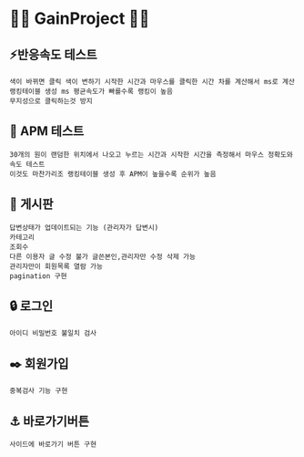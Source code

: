 # 🗿🗿 GainProject 🗿🗿

## ⚡반응속도 테스트
    색이 바뀌면 클릭 색이 변하기 시작한 시간과 마우스를 클릭한 시간 차를 계산해서 ms로 계산
    랭킹테이블 생성 ms 평균속도가 빠를수록 랭킹이 높음
    무지성으로 클릭하는것 방지
## 🎯 APM 테스트
    30개의 원이 랜덤한 위치에서 나오고 누르는 시간과 시작한 시간을 측정해서 마우스 정확도와 속도 테스트
    이것도 마찬가리조 랭킹테이블 생성 후 APM이 높을수록 순위가 높음
## 📜 게시판
    답변상태가 업데이트되는 기능 (관리자가 답변시)
    카테고리
    조회수
    다른 이용자 글 수정 불가 글쓴본인,관리자만 수정 삭제 가능
    관리자만이 회원목록 열람 가능
    pagination 구현
## 🔒 로그인
    아이디 비밀번호 불일치 검사
## ✒️ 회원가입
    중복검사 기능 구현
## ⚓ 바로가기버튼
    사이드에 바로가기 버튼 구현
